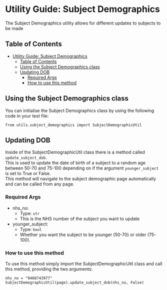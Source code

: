 # Utility Guide: Subject Demographics

The Subject Demographics utility allows for different updates to subjects to be made

## Table of Contents

- [Utility Guide: Subject Demographics](#utility-guide-subject-demographics)
  - [Table of Contents](#table-of-contents)
  - [Using the Subject Demographics class](#using-the-subject-demographics-class)
  - [Updating DOB](#updating-dob)
    - [Required Args](#required-args)
    - [How to use this method](#how-to-use-this-method)

## Using the Subject Demographics class

You can initialise the Subject Demographics class by using the following code in your test file:

    from utils.subject_demographics import SubjectDemographicUtil

## Updating DOB

Inside of the SubjectDemographicUtil class there is a method called `update_subject_dob`.<br>
This is used to update the date of birth of a subject to a random age between 50-70 and 75-100 depending on if the argument `younger_subject` is set to True or False.<br>
This method will navigate to the subject demographic page automatically and can be called from any page.

### Required Args

- nhs_no:
  - Type: `str`
  - This is the NHS number of the subject you want to update
- younger_subject:
  - Type: `bool`
  - Whether you want the subject to be younger (50-70) or older (75-100).

### How to use this method

To use this method simply import the SubjectDemographicUtil class and call this method, providing the two arguments:

    nhs_no = "9468743977"
    SubjectDemographicUtil(page).update_subject_dob(nhs_no, False)

